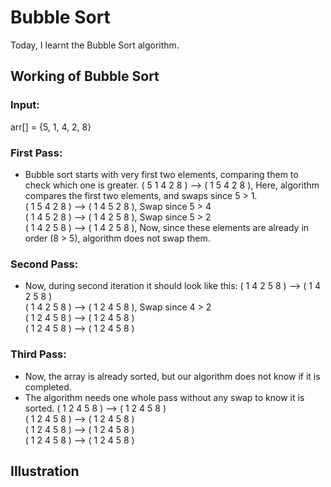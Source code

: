 # Bubble Sort
Today, I learnt the Bubble Sort algorithm.

## Working of Bubble Sort
### Input:
arr[] = {5, 1, 4, 2, 8}

### First Pass: 

* Bubble sort starts with very first two elements, comparing them to check which one is greater.
( 5 1 4 2 8 ) –> ( 1 5 4 2 8 ), Here, algorithm compares the first two elements, and swaps since 5 > 1. <br>
( 1 5 4 2 8 ) –>  ( 1 4 5 2 8 ), Swap since 5 > 4 <br>
( 1 4 5 2 8 ) –>  ( 1 4 2 5 8 ), Swap since 5 > 2 <br>
( 1 4 2 5 8 ) –> ( 1 4 2 5 8 ), Now, since these elements are already in order (8 > 5), algorithm does not swap them.<br>

### Second Pass: 

* Now, during second iteration it should look like this:
( 1 4 2 5 8 ) –> ( 1 4 2 5 8 ) <br>
( 1 4 2 5 8 ) –> ( 1 2 4 5 8 ), Swap since 4 > 2 <br>
( 1 2 4 5 8 ) –> ( 1 2 4 5 8 ) <br>
( 1 2 4 5 8 ) –>  ( 1 2 4 5 8 ) <br>

### Third Pass: 

* Now, the array is already sorted, but our algorithm does not know if it is completed.
* The algorithm needs one whole pass without any swap to know it is sorted.
( 1 2 4 5 8 ) –> ( 1 2 4 5 8 ) <br>
( 1 2 4 5 8 ) –> ( 1 2 4 5 8 ) <br>
( 1 2 4 5 8 ) –> ( 1 2 4 5 8 ) <br>
( 1 2 4 5 8 ) –> ( 1 2 4 5 8 ) <br>

## Illustration
